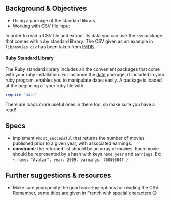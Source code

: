 ## Background & Objectives

- Using a package of the standard library
- Working with CSV file input

In order to read a CSV file and extract its data you can use the `csv` package that comes with ruby standard library.
The CSV given as an example in `lib/movies.csv` has been taken from [IMDB](http://www.imdb.com/boxoffice/alltimegross).

#### Ruby Standard Library

The Ruby standard library includes all the convenient packages that come with your ruby installation. For instance the [date](http://www.ruby-doc.org/stdlib-2.2.0/libdoc/date/rdoc/Date.html) package, if included in your ruby program, enables you to manipulate dates easily. A package is loaded at the beginning of your ruby file with:

```ruby
require "date"
```

There are loads more useful ones in there too, so make sure you have a read!

## Specs

- implement `#most_successful` that returns the number of movies published prior to a given year, with associated earnings.
- **constraint**: the returned list should be an array of movies. Each movie should be represented by a hash with keys `name`, `year` and `earnings`. Ex: `{ name: "Avatar", year: 2009, earnings: 760505847 }`

## Further suggestions & resources

- Make sure you specify the good `encoding` options for reading the CSV.
Remember, some titles are given in French with special characters 😉

